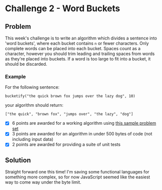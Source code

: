 # Challenge 2 - Word Buckets

## Problem
This week's challenge is to write an algorithm which divides a sentence into 'word buckets', where each bucket contains `n` or fewer characters.
Only complete words can be placed into each bucket.
Spaces count as a character, however you should trim leading and trailing spaces from words as they're placed into buckets.
If a word is too large to fit into a bucket, it should be discarded.

### Example
For the following sentence:

```bucketify("the quick brown fox jumps over the lazy dog", 10)```

your algorithm should return:

```["the quick", "brown fox", "jumps over", "the lazy", "dog"]```

* [x] 6 points are awarded for a working algorithm using [this sample problem set](https://pastebin.com/YhrF9YMm)
* [x] 3 points are awarded for an algorithm in under 500 bytes of code (not including input data)
* [x] 2 points are awarded for providing a suite of unit tests

## Solution
Straight forward one this time! I'm saving some functional languages for something more complex, so for now JavaScript seemed like the easiest way to come way under the byte limit.
